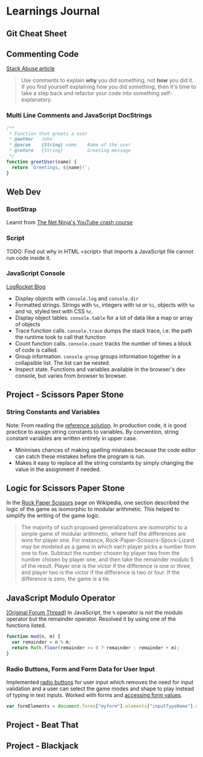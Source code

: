 # Learnings Journal

## Git Cheat Sheet

## Commenting Code

[Stack Abuse article](https://stackabuse.com/commenting-code-in-javascript-types-and-best-practices)

> Use comments to explain **why** you did something, not **how** you did it. If you find yourself explaining how you did something, then it's time to take a step back and refactor your code into something self-explanatory.

### Multi Line Comments and JavaScript DocStrings

```javascript
/**
 * Function that greets a user
 * @author   John
 * @param    {String} name    Name of the user
 * @return   {String}         Greeting message
 */
function greetUser(name) {
  return `Greetings, ${name}!`;
}
```

## Web Dev

### BootStrap

Learnt from [The Net Ninja's YouTube crash course](https://youtube.com/playlist?list=PL4cUxeGkcC9joIM91nLzd_qaH_AimmdAR)

### Script

TODO: Find out why in HTML \<script\> that imports a JavaScript file cannot run code inside it.

### JavaScript Console

[LogRocket Blog](https://blog.logrocket.com/keeping-it-simple-with-the-javascript-console/)

- Display objects with `console.log` and `console.dir`
- Formatted strings. Strings with `%s`, integers with `%d` or `%i`, objects with `%o` and `%O`, styled text with CSS `%c`.
- Display object tables. `console.table` for a lot of data like a map or array of objects
- Trace function calls. `console.trace` dumps the stack trace, i.e. the path the runtime took to call that function
- Count function calls. `console.count` tracks the number of times a block of code is called.
- Group information. `console.group` groups information together in a collapsible list. The list can be nested.
- Inspect state. Functions and variables available in the browser's dev console, but varies from browser to browser.

## Project - Scissors Paper Stone

### String Constants and Variables

Note: From reading the [reference solution](https://github.com/rocketacademy/basics-scissors-paper-stone/blob/part1-inclMoreComfortable/script.js).
In production code, it is good practice to assign string constants to variables. By convention, string constant variables are written entirely in upper case.

- Minimises chances of making spelling mistakes because the code editor can catch these mistakes before the program is run.
- Makes it easy to replace all the string constants by simply changing the value in the assignment if needed.

## Logic for Scissors Paper Stone

In the [Rock Paper Scissors](https://en.wikipedia.org/wiki/Rock_paper_scissors#Game-theoretic_variations) page on Wikipedia, one section described the logic of the game as isomorphic to modular arithmetic. This helped to simplify the writing of the game logic.

> The majority of such proposed generalizations are isomorphic to a simple game of modular arithmetic, where half the differences are wins for player one. For instance, Rock-Paper-Scissors-Spock-Lizard may be modeled as a game in which each player picks a number from one to five. Subtract the number chosen by player two from the number chosen by player one, and then take the remainder modulo 5 of the result. Player one is the victor if the difference is one or three, and player two is the victor if the difference is two or four. If the difference is zero, the game is a tie.

## JavaScript Modulo Operator

[[Original Forum Thread]](https://stackoverflow.com/questions/4467539/javascript-modulo-gives-a-negative-result-for-negative-numbers)
In JavaScript, the `%` operator is not the modulo operator but the remainder operator. Resolved it by using one of the functions listed.

```javascript
function mod(n, m) {
  var remainder = n % m;
  return Math.floor(remainder >= 0 ? remainder : remainder + m);
}
```

### Radio Buttons, Form and Form Data for User Input

Implemented [radio buttons](https://developer.mozilla.org/en-US/docs/Web/HTML/Element/input/radio) for user input which removes the need for input validation and a user can select the game modes and shape to play instead of typing in text inputs. Worked with forms and [accessing form values](https://stackoverflow.com/questions/18606305/accessing-formdata-values).

```javascript
var formElements = document.forms["myform"].elements["inputTypeName"].value;
```

## Project - Beat That

## Project - Blackjack
